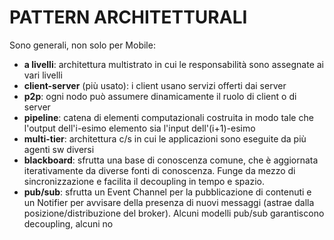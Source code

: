 # PATTERN ARCHITETTURALI

Sono generali, non solo per Mobile:
- **a livelli**: architettura multistrato in cui le responsabilità sono assegnate ai vari livelli
- **client-server** (più usato): i client usano servizi offerti dai server
- **p2p**: ogni nodo può assumere dinamicamente il ruolo di client o di server
- **pipeline**: catena di elementi computazionali costruita in modo tale che l'output dell'i-esimo elemento sia l'input dell'(i+1)-esimo
- **multi-tier**: architettura c/s in cui le applicazioni sono eseguite da più agenti sw diversi
- **blackboard**: sfrutta una base di conoscenza comune, che è aggiornata iterativamente da diverse fonti di conoscenza. Funge da mezzo di sincronizzazione e facilita il decoupling in tempo e spazio.
- **pub/sub**: sfrutta un Event Channel per la pubblicazione di contenuti e un Notifier per avvisare della presenza di nuovi messaggi (astrae dalla posizione/distribuzione del broker). Alcuni modelli pub/sub garantiscono decoupling, alcuni no